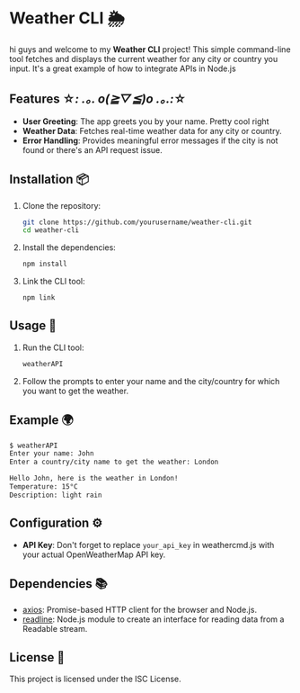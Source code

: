 # Weather CLI 🌦️

hi guys and welcome to my **Weather CLI** project! This simple command-line tool fetches and displays the current weather for any city or country you input. It's a great example of how to integrate APIs in Node.js

## Features ☆*: .｡. o(≧▽≦)o .｡.:*☆

- **User Greeting**: The app greets you by your name. Pretty cool right
- **Weather Data**: Fetches real-time weather data for any city or country.
- **Error Handling**: Provides meaningful error messages if the city is not found or there's an API request issue.

## Installation 📦

1. Clone the repository:
   ```sh
   git clone https://github.com/yourusername/weather-cli.git
   cd weather-cli
   ```

2. Install the dependencies:
   ```sh
   npm install
   ```

3. Link the CLI tool:
   ```sh
   npm link
   ```

## Usage 🚀

1. Run the CLI tool:
   ```sh
   weatherAPI
   ```

2. Follow the prompts to enter your name and the city/country for which you want to get the weather.

## Example 🌍

```sh
$ weatherAPI
Enter your name: John
Enter a country/city name to get the weather: London

Hello John, here is the weather in London!
Temperature: 15°C
Description: light rain
```

## Configuration ⚙️

- **API Key**: Don't forget to replace `your_api_key` in weathercmd.js with your actual OpenWeatherMap API key.

## Dependencies 📚

- [axios](https://www.npmjs.com/package/axios): Promise-based HTTP client for the browser and Node.js.
- [readline](https://nodejs.org/api/readline.html): Node.js module to create an interface for reading data from a Readable stream.

## License 📄

This project is licensed under the ISC License.

```
